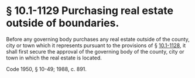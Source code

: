 # § 10.1-1129 Purchasing real estate outside of boundaries.

<p>Before any governing body purchases any real estate outside of the county, city or town which it represents pursuant to the provisions of § <a href='http://law.lis.virginia.gov/vacode/10.1-1128/'>10.1-1128</a>, it shall first secure the approval of the governing body of the county, city or town in which the real estate is located.</p><p>Code 1950, § 10-49; 1988, c. 891.</p>